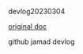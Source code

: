 devlog20230304

[original doc](https://jamad.github.io/tips2023_01_18_002.html)

github jamad devlog
